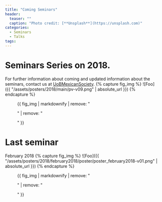 ```yaml
---
title: "Coming Seminars"
header:
  teaser: ""
  caption: "Photo credit: [**Unsplash**](https://unsplash.com)"
categories:
  - Seminars
  - Talks
tags:
---
```




# Seminars Series on 2018.

For further information about coming and updated information about the seminars, 
contact us at [UoBMexicanSociety](https://www.facebook.com/UobMexicanSociety).
{% capture fig_img %}
![Foo]({{ "/assets/posters/2018/main/pv-v09.png" | absolute_url }})
{% endcapture %}
<figure>
{{ fig_img | markdownify | remove: "<p>" | remove: "</p>" }}
</figure>

# Last seminar 

February 2018
{% capture fig_img %}
![Foo]({{ "/assets/posters/2018/february2018/poster/poster_february2018-v01.png" | absolute_url }})
{% endcapture %}
<figure>
{{ fig_img | markdownify | remove: "<p>" | remove: "</p>" }}
</figure>


